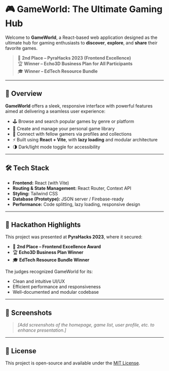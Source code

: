 # 🎮 GameWorld: The Ultimate Gaming Hub

Welcome to **GameWorld**, a React-based web application designed as the ultimate hub for gaming enthusiasts to **discover**, **explore**, and **share** their favorite games.

> 🥈 **2nd Place – PyraHacks 2023 (Frontend Excellence)**  
> 🏆 **Winner – Echo3D Business Plan for All Participants**  
> 🎓 **Winner – EdTech Resource Bundle**

---

## 🚀 Overview

**GameWorld** offers a sleek, responsive interface with powerful features aimed at delivering a seamless user experience:

- 🕹️ Browse and search popular games by genre or platform  
- 📂 Create and manage your personal game library  
- 👥 Connect with fellow gamers via profiles and collections  
- ⚡ Built using **React + Vite**, with **lazy loading** and modular architecture  
- 🌗 Dark/light mode toggle for accessibility

---

## 🛠 Tech Stack

- **Frontend:** React (with Vite)  
- **Routing & State Management:** React Router, Context API  
- **Styling:** Tailwind CSS  
- **Database (Prototype):** JSON server / Firebase-ready  
- **Performance:** Code splitting, lazy loading, responsive design

---

## 🏁 Hackathon Highlights

This project was presented at **PyraHacks 2023**, where it secured:

- 🥈 **2nd Place – Frontend Excellence Award**  
- 🏆 **Echo3D Business Plan Winner**  
- 🎓 **EdTech Resource Bundle Winner**

The judges recognized GameWorld for its:

- Clean and intuitive UI/UX  
- Efficient performance and responsiveness  
- Well-documented and modular codebase

---

## 📸 Screenshots

> _[Add screenshots of the homepage, game list, user profile, etc. to enhance presentation.]_

---

## 📄 License

This project is open-source and available under the [MIT License](LICENSE).
